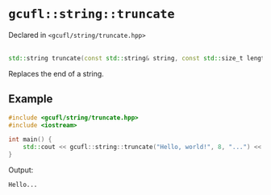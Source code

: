 # `gcufl::string::truncate`
Declared in `<gcufl/string/truncate.hpp>`
<br/><br/>
```cpp
std::string truncate(const std::string& string, const std::size_t length, const std::string& suffix = "") noexcept;
```
Replaces the end of a string.
## Example
```cpp
#include <gcufl/string/truncate.hpp>
#include <iostream>

int main() {
	std::cout << gcufl::string::truncate("Hello, world!", 8, "...") << '\n';
}
```
Output:
```
Hello...
```
